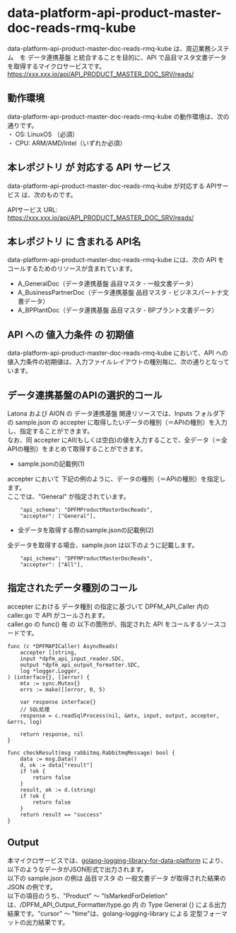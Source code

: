 # data-platform-api-product-master-doc-reads-rmq-kube

data-platform-api-product-master-doc-reads-rmq-kube は、周辺業務システム　を データ連携基盤 と統合することを目的に、API で品目マスタ文書データを取得するマイクロサービスです。  
https://xxx.xxx.io/api/API_PRODUCT_MASTER_DOC_SRV/reads/

## 動作環境

data-platform-api-product-master-doc-reads-rmq-kube の動作環境は、次の通りです。  
・ OS: LinuxOS （必須）  
・ CPU: ARM/AMD/Intel（いずれか必須）  


## 本レポジトリ が 対応する API サービス
data-platform-api-product-master-doc-reads-rmq-kube が対応する APIサービス は、次のものです。

APIサービス URL: https://xxx.xxx.io/api/API_PRODUCT_MASTER_DOC_SRV/reads/

## 本レポジトリ に 含まれる API名
data-platform-api-product-master-doc-reads-rmq-kube には、次の API をコールするためのリソースが含まれています。  

* A_GeneralDoc（データ連携基盤 品目マスタ - 一般文書データ）
* A_BusinessPartnerDoc（データ連携基盤 品目マスタ - ビジネスパートナ文書データ）
* A_BPPlantDoc（データ連携基盤 品目マスタ - BPプラント文書データ）

## API への 値入力条件 の 初期値
data-platform-api-product-master-doc-reads-rmq-kube において、API への値入力条件の初期値は、入力ファイルレイアウトの種別毎に、次の通りとなっています。  

## データ連携基盤のAPIの選択的コール

Latona および AION の データ連携基盤 関連リソースでは、Inputs フォルダ下の sample.json の accepter に取得したいデータの種別（＝APIの種別）を入力し、指定することができます。  
なお、同 accepter にAll(もしくは空白)の値を入力することで、全データ（＝全APIの種別）をまとめて取得することができます。  

* sample.jsonの記載例(1)  

accepter において 下記の例のように、データの種別（＝APIの種別）を指定します。  
ここでは、"General" が指定されています。    
  
```
	"api_schema": "DPFMProductMasterDocReads",
	"accepter": ["General"],
```
  
* 全データを取得する際のsample.jsonの記載例(2)  

全データを取得する場合、sample.json は以下のように記載します。  

```
	"api_schema": "DPFMProductMasterDocReads",
	"accepter": ["All"],
```

## 指定されたデータ種別のコール

accepter における データ種別 の指定に基づいて DPFM_API_Caller 内の caller.go で API がコールされます。  
caller.go の func() 毎 の 以下の箇所が、指定された API をコールするソースコードです。  

```
func (c *DPFMAPICaller) AsyncReads(
	accepter []string,
	input *dpfm_api_input_reader.SDC,
	output *dpfm_api_output_formatter.SDC,
	log *logger.Logger,
) (interface{}, []error) {
	mtx := sync.Mutex{}
	errs := make([]error, 0, 5)

	var response interface{}
	// SQL処理
	response = c.readSqlProcess(nil, &mtx, input, output, accepter, &errs, log)

	return response, nil
}

func checkResult(msg rabbitmq.RabbitmqMessage) bool {
	data := msg.Data()
	d, ok := data["result"]
	if !ok {
		return false
	}
	result, ok := d.(string)
	if !ok {
		return false
	}
	return result == "success"
}
```

## Output  
本マイクロサービスでは、[golang-logging-library-for-data-platform](https://github.com/latonaio/golang-logging-library-for-data-platform) により、以下のようなデータがJSON形式で出力されます。  
以下の sample.json の例は 品目マスタ の 一般文書データ が取得された結果の JSON の例です。  
以下の項目のうち、"Product" ～ "IsMarkedForDeletion" は、/DPFM_API_Output_Formatter/type.go 内 の Type General {} による出力結果です。"cursor" ～ "time"は、golang-logging-library による 定型フォーマットの出力結果です。  

```
```
